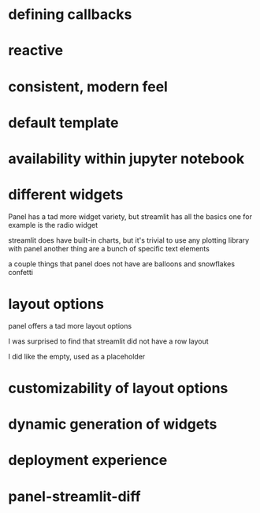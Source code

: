 # defining callbacks

# reactive

# consistent, modern feel

# default template

# availability within jupyter notebook

# different widgets
Panel has a tad more widget variety, but streamlit has all the basics
one for example is the radio widget

streamlit does have built-in charts, but it's trivial to use any plotting library with panel
another thing are a bunch of specific text elements

a couple things that panel does not have are balloons and snowflakes confetti

# layout options

panel offers a tad more layout options

I was surprised to find that streamlit did not have a row layout

I did like the empty, used as a placeholder

# customizability of layout options

# dynamic generation of widgets

# deployment experience
# panel-streamlit-diff

